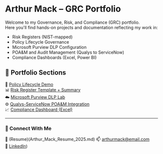# Arthur Mack – GRC Portfolio

Welcome to my Governance, Risk, and Compliance (GRC) portfolio.  
Here you'll find hands-on projects and documentation reflecting my work in:

- Risk Registers (NIST-mapped)
- Policy Lifecycle Governance
- Microsoft Purview DLP Configuration
- POA&M and Audit Management (Qualys to ServiceNow)
- Compliance Dashboards (Excel, Power BI)

## 📂 Portfolio Sections

🔐 [Policy Lifecycle Demo](./policy-lifecycle/Policy_Lifecycle_Demo_PLACEHOLDER.pdf)  
📊 [Risk Register Template + Summary](./risk-register/)  
☁️ [Microsoft Purview DLP Lab](./purview-lab/)  
⚙️ [Qualys-ServiceNow POA&M Integration](./qualys-servicenow-lab/)  
📈 [Compliance Dashboard (Excel)](./dashboards/)

---

### 🔗 Connect With Me

📄 (Resume)(Arthur_Mack_Resume_2025.md)
📫 arthurmack@email.com  
🔗 [LinkedIn]([https://www.linkedin.com/in/arthur-m-24a2a81ba/))

